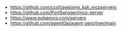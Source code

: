 
- https://github.com/ccq1/awsome_kali_mcpservers
- https://github.com/PortSwigger/mcp-server
- https://www.pulsemcp.com/servers
- https://github.com/agent0ai/agent-zero/tree/main